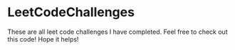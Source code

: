 # LeetCodeChallenges
These are all leet code challenges I have completed. Feel free to check out this code! Hope it helps!
